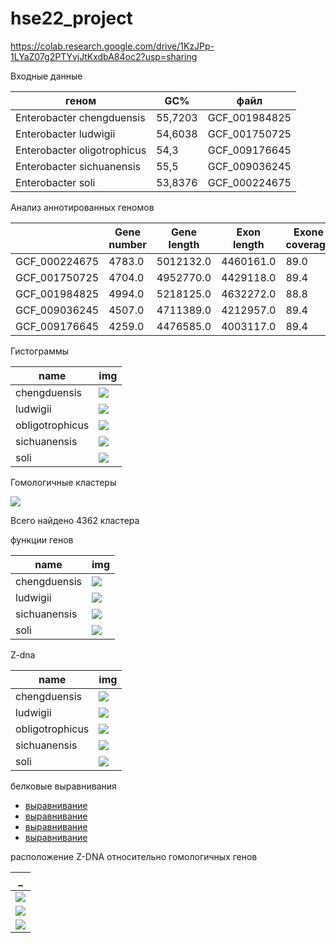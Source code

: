 # hse22_project

https://colab.research.google.com/drive/1KzJPp-1LYaZ07g2PTYvjJtKxdbA84oc2?usp=sharing

Входные данные

| геном | **GC%** | файл |
| --- | --- | --- |
| Enterobacter chengduensis | 55,7203 | GCF_001984825 |
| Enterobacter ludwigii | 54,6038 | GCF_001750725 |
| Enterobacter oligotrophicus |54,3 | GCF_009176645 |
| Enterobacter sichuanensis | 55,5 | GCF_009036245 |
| Enterobacter soli | 53,8376 | GCF_000224675 |

Анализ аннотированных геномов

| | Gene number | Gene length | Exon length |Exone coverage |
| --- | --- | --- | --- | --- |
| GCF_000224675 | 4783.0 | 5012132.0 | 4460161.0 | 89.0 |
| GCF_001750725 | 4704.0 | 4952770.0 | 4429118.0 | 89.4 |
| GCF_001984825 | 4994.0 | 5218125.0 | 4632272.0 | 88.8 |
| GCF_009036245 | 4507.0 | 4711389.0 | 4212957.0 | 89.4 |
| GCF_009176645 | 4259.0 | 4476585.0 | 4003117.0 | 89.4 |

 Гистограммы
 
| name | img |
| ---- | --- |
| chengduensis | ![](img/hist1.png) |
| ludwigii | ![](img/hist2.png) |
| obligotrophicus | ![](img/hist3.png) |
| sichuanensis | ![](img/hist4.png) |
| soli | ![](img/hist5.png) |

Гомологичные кластеры

![](img/cluster.png)

Всего найдено 4362 кластера

функции генов

| name | img |
| ---- | --- |
| chengduensis | ![](img/func1.png) |
| ludwigii | ![](img/func2.png) |
| sichuanensis | ![](img/func4.png) |
| soli | ![](img/func5.png) |

Z-dna

| name | img |
| ---- | --- |
| chengduensis | ![](img/zdna1.png) |
| ludwigii | ![](img/zdna1.png) |
| obligotrophicus | ![](img/zdna1.png)  |
| sichuanensis | ![](img/zdna1.png) |
| soli | ![](img/zdna1.png) |

белковые выравнивания
- [выравнивание](aligned/aligned_cluster_564.aln)
- [выравнивание](aligned/aligned_cluster_876.aln)
- [выравнивание](aligned/aligned_cluster_2190.aln)
- [выравнивание](aligned/aligned_cluster_2684.aln)

расположение Z-DNA относительно гомологичных генов

| _ |
| --- |
| ![](img/viz1.png) |
| ![](img/viz2.png) |
| ![](img/viz3.png) |